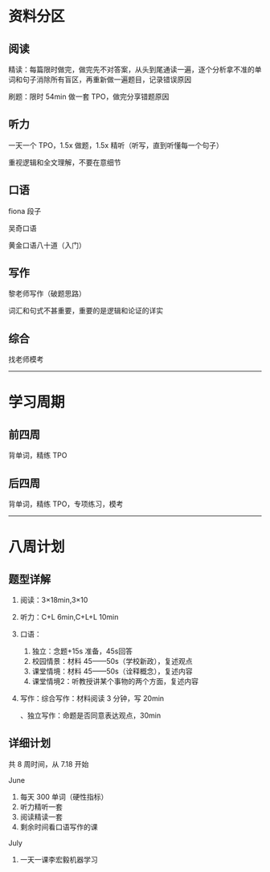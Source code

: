 # 资料分区

## 阅读

精读：每篇限时做完，做完先不对答案，从头到尾通读一遍，逐个分析拿不准的单词和句子消除所有盲区，再重新做一遍题目，记录错误原因

刷题：限时 54min 做一套 TPO，做完分享错题原因

## 听力

一天一个 TPO，1.5x 做题，1.5x 精听（听写，直到听懂每一个句子）

重视逻辑和全文理解，不要在意细节

## 口语

fiona 段子

吴奇口语

黄金口语八十道（入门）

## 写作

黎老师写作（破题思路）

词汇和句式不甚重要，重要的是逻辑和论证的详实

## 综合

找老师模考

---

# 学习周期

## 前四周

背单词，精练 TPO

## 后四周

背单词，精练 TPO，专项练习，模考

---

# 八周计划

## 题型详解

1. 阅读：3×18min,3×10

2. 听力：C+L 6min,C+L+L 10min

3. 口语：

   1. 独立：念题+15s 准备，45s回答
   2. 校园情景：材料 45——50s（学校新政），复述观点
   3. 课堂情境：材料 45——50s（诠释概念），复述内容
   4. 课堂情境2：听教授讲某个事物的两个方面，复述内容

4. 写作：综合写作：材料阅读 3 分钟，写 20min

   、独立写作：命题是否同意表达观点，30min

## 详细计划

共 8 周时间，从 7.18 开始

June

1. 每天 300 单词（硬性指标）
2. 听力精听一套
3. 阅读精读一套
4. 剩余时间看口语写作的课

July

1. 一天一课李宏毅机器学习
